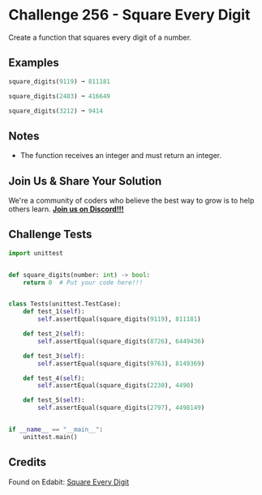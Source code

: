 # Challenge 256 - Square Every Digit

Create a function that squares every digit of a number.

## Examples
```python
square_digits(9119) ➞ 811181

square_digits(2483) ➞ 416649

square_digits(3212) ➞ 9414
```
## Notes

- The function receives an integer and must return an integer.

## Join Us & Share Your Solution

We're a community of coders who believe the best way to grow is to help others learn. **[Join us on Discord!!!](https://discord.gg/sfHykntuGy)**

## Challenge Tests
```python
import unittest


def square_digits(number: int) -> bool:
    return 0  # Put your code here!!!


class Tests(unittest.TestCase):
    def test_1(self):
        self.assertEqual(square_digits(9119), 811181)

    def test_2(self):
        self.assertEqual(square_digits(8726), 6449436)

    def test_3(self):
        self.assertEqual(square_digits(9763), 8149369)

    def test_4(self):
        self.assertEqual(square_digits(2230), 4490)

    def test_5(self):
        self.assertEqual(square_digits(2797), 4498149)


if __name__ == "__main__":
    unittest.main()
```
## Credits

Found on Edabit: [Square Every Digit](https://edabit.com/challenge/Tnjbf6pdFsCjmaF8p)
